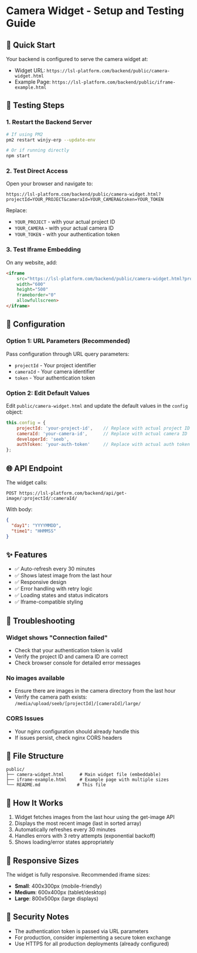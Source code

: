 # Camera Widget - Setup and Testing Guide

## 🚀 Quick Start

Your backend is configured to serve the camera widget at:
- Widget URL: `https://lsl-platform.com/backend/public/camera-widget.html`
- Example Page: `https://lsl-platform.com/backend/public/iframe-example.html`

## 📝 Testing Steps

### 1. Restart the Backend Server
```bash
# If using PM2
pm2 restart winjy-erp --update-env

# Or if running directly
npm start
```

### 2. Test Direct Access
Open your browser and navigate to:
```
https://lsl-platform.com/backend/public/camera-widget.html?projectId=YOUR_PROJECT&cameraId=YOUR_CAMERA&token=YOUR_TOKEN
```

Replace:
- `YOUR_PROJECT` - with your actual project ID
- `YOUR_CAMERA` - with your actual camera ID
- `YOUR_TOKEN` - with your authentication token

### 3. Test Iframe Embedding
On any website, add:
```html
<iframe 
    src="https://lsl-platform.com/backend/public/camera-widget.html?projectId=YOUR_PROJECT&cameraId=YOUR_CAMERA&token=YOUR_TOKEN" 
    width="600" 
    height="500" 
    frameborder="0"
    allowfullscreen>
</iframe>
```

## 🔧 Configuration

### Option 1: URL Parameters (Recommended)
Pass configuration through URL query parameters:
- `projectId` - Your project identifier
- `cameraId` - Your camera identifier  
- `token` - Your authentication token

### Option 2: Edit Default Values
Edit `public/camera-widget.html` and update the default values in the `config` object:
```javascript
this.config = {
    projectId: 'your-project-id',    // Replace with actual project ID
    cameraId: 'your-camera-id',      // Replace with actual camera ID
    developerId: 'seeb',
    authToken: 'your-auth-token'     // Replace with actual auth token
};
```

## 🌐 API Endpoint

The widget calls:
```
POST https://lsl-platform.com/backend/api/get-image/:projectId/:cameraId/
```

With body:
```json
{
  "day1": "YYYYMMDD",
  "time1": "HHMMSS"
}
```

## ✨ Features

- ✅ Auto-refresh every 30 minutes
- ✅ Shows latest image from the last hour
- ✅ Responsive design
- ✅ Error handling with retry logic
- ✅ Loading states and status indicators
- ✅ Iframe-compatible styling

## 🐛 Troubleshooting

### Widget shows "Connection failed"
- Check that your authentication token is valid
- Verify the project ID and camera ID are correct
- Check browser console for detailed error messages

### No images available
- Ensure there are images in the camera directory from the last hour
- Verify the camera path exists: `/media/upload/seeb/[projectId]/[cameraId]/large/`

### CORS Issues
- Your nginx configuration should already handle this
- If issues persist, check nginx CORS headers

## 📂 File Structure

```
public/
├── camera-widget.html      # Main widget file (embeddable)
├── iframe-example.html     # Example page with multiple sizes
└── README.md              # This file
```

## 🔄 How It Works

1. Widget fetches images from the last hour using the get-image API
2. Displays the most recent image (last in sorted array)
3. Automatically refreshes every 30 minutes
4. Handles errors with 3 retry attempts (exponential backoff)
5. Shows loading/error states appropriately

## 📱 Responsive Sizes

The widget is fully responsive. Recommended iframe sizes:
- **Small**: 400x300px (mobile-friendly)
- **Medium**: 600x400px (tablet/desktop)
- **Large**: 800x500px (large displays)

## 🔐 Security Notes

- The authentication token is passed via URL parameters
- For production, consider implementing a secure token exchange
- Use HTTPS for all production deployments (already configured)

